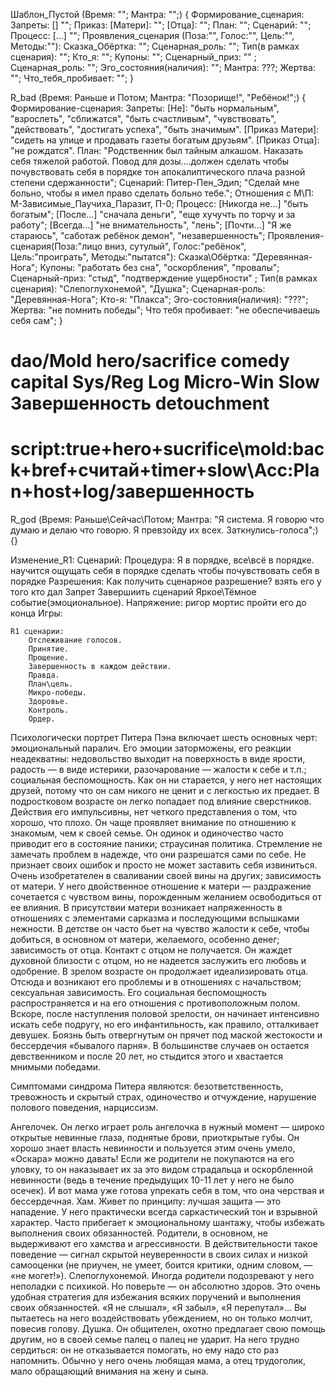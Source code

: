 Шаблон_Пустой (Время: ""; Мантра: "";) {
    Формирование_сценария:
        Запреты: [] "";
        Приказ: [Матери]: ""; [Отца]: "";
        План: "";
        Сценарий: "";
        Процесс: [...] "";
    Проявления_сценария (Поза:"", Голос:"", Цель:"", Методы:""):
        Сказка_Oбёртка: "";
        Сценарная_роль: "";
        Тип(в рамках сценария): "";
        Кто_я: "";
        Купоны: "";
        Сценарный_приз: "" ;
        Сценарная_роль: "";
        Эго_состояния(наличия): "";
        Мантра: ???;
        Жертва: "";
        Что_тебя_пробивает: "";
}

R_bad (Время: Раньше и Потом; Мантра: "Позорище!", "Ребёнок!";) {
    Формирование-сценария:
        Запреты:
            [Не]:
                "быть нормальным",
                "взрослеть",
                "сближатся",
                "быть счастливым",
                "чувствовать",
                "действовать",
                "достигать успеха",
                "быть значимым".
            [Приказ Матери]: "сидеть на улице и продавать газеты богатым друзьям".
            [Приказ Отца]: "не рождатся".
        План: "Родственник был тайным алкашом. Наказать себя тяжелой работой.
                Повод для дозы....должен сделать чтобы почувствовать себя в порядке
                тон апокалиптического плача разной степени сдержанности";
    Сценарий: Питер-Пен_Эдип; "Сделай мне больно, чтобы я имел право сделать больно тебе.";
        Отношения с М\П: М-Зависимые_Паучиха_Паразит, П-0;
        Процесс:
            [Никогда не...] "быть богатым";
            [После...] "сначала деньги", "еще хучучть по торчу и за работу";
            [Всегда...] "не внимательность", "лень";
            [Почти...] "Я же стараюсь", "саботаж ребёнок демон", "незавершенность";
    Проявления-сценария(Поза:"лицо вниз, сутулый", Голос:"ребёнок", Цель:"проиграть", Методы:"пытатся"):
        Сказка\Oбёртка: "Деревянная-Нога";
        Купоны: "работать без сна", "оскорбления", "провалы";
        Сценарный-приз: "стыд", "подтверждение ущербности" ;
        Тип(в рамках сценария): "Слепоглухонемой", "Душка";
        Сценарная-роль: "Деревянная-Нога";
        Кто-я: "Плакса";
        Эго-состояния(наличия): "???";
        Жертва: "не помнить победы";
        Что тебя пробивает: "не обеспечиваешь себя сам";
}

# dao/Mold hero/sacrifice comedy capital Sys/Reg Log Micro-Win Slow Завершенность detouchment
# script:true+hero+sucrifice\mold:back+bref+считай+timer+slow\Acc:Plan+host+log/завершенность

R_god (Время: Раньше\Сейчас\Потом; Мантра: "Я система. Я говорю что думаю и делаю что говорю. Я превзойду их всех. Заткнулись-голоса";){}

Изменение_R1:
    Сценарий:
        Процедура: Я в порядке, все\всё в порядке.
            научится ощущать себя в порядке
            сделать чтобы почувствовать себя в порядке
        Разрешения:
            Как получить сценарное разрешение?
                взять его у того кто дал Запрет
                Завершиить сценарий
                    Яркое\Тёмное событие(эмоциональное). Напряжение:
                    ригор мортис
                    пройти его до конца
        Игры:

    R1 сценарии:
        Отслеживание голосов.
        Принятие.
        Прощение.
        Завершенность в каждом действии.
        Правда.
        План\цель.
        Микро-победы.
        Здоровье.
        Контроль.
        Ордер.


Психологически портрет Питера Пэна включает шесть основных черт:
эмоциональный паралич. Его эмоции заторможены, его реакции неадекватны: недовольство выходит на поверхность в виде ярости, радость — в виде истерики, разочарование — жалости к себе и т.п.;
социальная беспомощность. Как он ни старается, у него нет настоящих друзей, потому что он сам никого не ценит и с легкостью их предает. В подростковом возрасте он легко попадает под влияние сверстников. Действия его импульсивны, нет четкого представления о том, что хорошо, что плохо. Он чаще проявляет внимание по отношению к знакомым, чем к своей семье. Он одинок и одиночество часто приводит его в состояние паники;
страусиная политика. Стремление не замечать проблем в надежде, что они разрешатся сами по себе. Не признает своих ошибок и просто не может заставить себя извиниться. Очень изобретателен в сваливании своей вины на других;
зависимость от матери. У него двойственное отношение к матери — раздражение сочетается с чувством вины, порожденным желанием освободиться от ее влияния. В присутствии матери возникает напряженность в отношениях с элементами сарказма и последующими вспышками нежности. В детстве он часто бьет на чувство жалости к себе, чтобы добиться, в основном от матери, желаемого, особенно денег;
зависимость от отца. Контакт с отцом не получается. Он жаждет духовной близости с отцом, но не надеется заслужить его любовь и одобрение. В зрелом возрасте он продолжает идеализировать отца. Отсюда и возникают его проблемы и в отношениях с начальством;
сексуальная зависимость. Его социальная беспомощность распространяется и на его отношения с противоположным полом. Вскоре, после наступления половой зрелости, он начинает интенсивно искать себе подругу, но его инфантильность, как правило, отталкивает девушек. Боязнь быть отвергнутым он прячет под маской жестокости и бессердечия «бывалого парня». В большинстве случаев он остается девственником и после 20 лет, но стыдится этого и хвастается мнимыми победами. 

Симптомами синдрома Питера являются: безответственность, тревожность и скрытый страх, одиночество и отчуждение, нарушение полового поведения, нарциссизм.

Ангелочек. Он легко играет роль ангелочка в нужный момент — широко открытые невинные глаза, поднятые брови, приоткрытые губы. Он хорошо знает власть невинности и пользуется этим очень умело, «Оскара» можно давать! Если же родители не покупаются на его уловку, то он наказывает их за это видом страдальца и оскорбленной невинности (ведь в течение предыдущих 10-11 лет у него не было осечек). И вот мама уже готова упрекать себя в том, что она черствая и бессердечная.
Хам. Живет по принципу: лучшая защита — это нападение. У него практически всегда саркастический тон и взрывной характер. Часто прибегает к эмоциональному шантажу, чтобы избежать выполнения своих обязанностей. Родители, в основном, не выдерживают его хамства и агрессивности. В действительности такое поведение — сигнал скрытой неуверенности в своих силах и низкой самооценки (не приучен, не умеет, боится критики, одним словом, — «не могет!»).
Слепоглухонемой. Иногда родители подозревают у него неполадки с психикой. Но поверьте — он абсолютно здоров. Это очень удобная стратегия для избежания всяких поручений и выполнения своих обязанностей. «Я не слышал», «Я забыл», «Я перепутал»… Вы пытаетесь на него воздействовать убеждением, но он только молчит, повесив голову.
Душка. Он общителен, охотно предлагает свою помощь другим, но в своей семье палец о палец не ударит. На него трудно сердиться: он не отказывается помогать, но ему надо сто раз напомнить. Обычно у него очень любящая мама, а отец трудоголик, мало обращающий внимания на жену и сына. 


